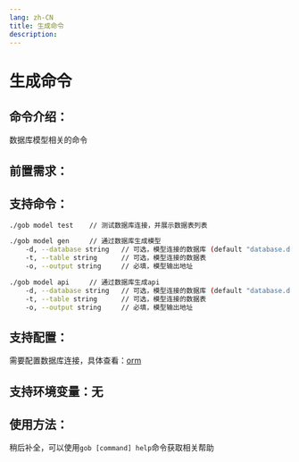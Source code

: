 ```yaml
---
lang: zh-CN
title: 生成命令
description:
---
```

# 生成命令

## 命令介绍：
数据库模型相关的命令
## 前置需求：
## 支持命令：
```sh
./gob model test 	// 测试数据库连接，并展示数据表列表

./gob model gen  	// 通过数据库生成模型
	-d, --database string   // 可选，模型连接的数据库 (default "database.default")
	-t, --table string      // 可选，模型连接的数据表
	-o, --output string     // 必填，模型输出地址

./gob model api  	// 通过数据库生成api
	-d, --database string   // 可选，模型连接的数据库 (default "database.default")
	-t, --table string      // 可选，模型连接的数据表
	-o, --output string     // 必填，模型输出地址

```
## 支持配置：
需要配置数据库连接，具体查看：[orm](../provider/orm)
## 支持环境变量：无

## 使用方法：
稍后补全，可以使用`gob [command] help`命令获取相关帮助
